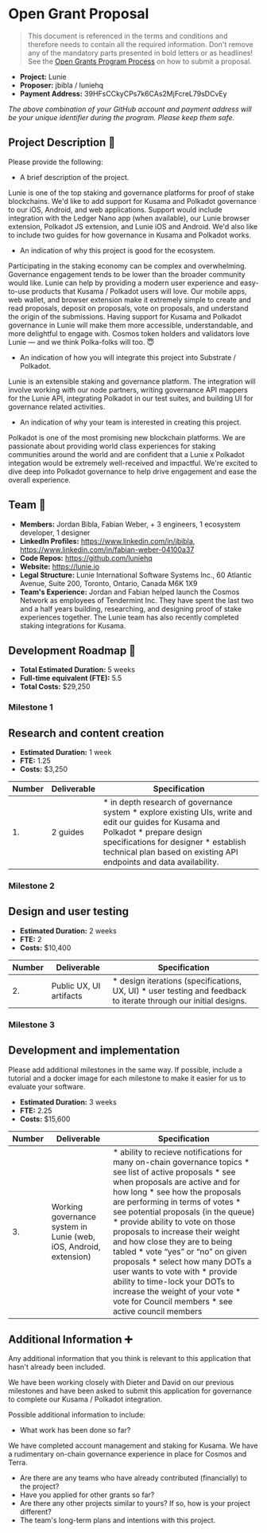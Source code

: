 # Open Grant Proposal

> This document is referenced in the terms and conditions and therefore needs to contain all the required information. Don't remove any of the mandatory parts presented in bold letters or as headlines! See the [Open Grants Program Process](https://github.com/w3f/Open-Grants-Program/blob/master/README_2.md) on how to submit a proposal.

* **Project:** Lunie
* **Proposer:** jbibla / luniehq
* **Payment Address:** 39HFsCCkyCPs7k6CAs2MjFcreL79sDCvEy 

*The above combination of your GitHub account and payment address will be your unique identifier during the program. Please keep them safe.*

## Project Description :page_facing_up: 

Please provide the following:
  * A brief description of the project.
  
  Lunie is one of the top staking and governance platforms for proof of stake blockchains. We'd like to add support for Kusama and Polkadot governance to our iOS, Android, and web applications. Support would include integration with the Ledger Nano app (when available), our Lunie browser extension, Polkadot JS extension, and Lunie iOS and Android. 
  We'd also like to include two guides for how governance in Kusama and Polkadot works.
  
  * An indication of why this project is good for the ecosystem.
  
  Participating in the staking economy can be complex and overwhelming. Governance engagement tends to be lower than the broader community would like. Lunie can help by providing a modern user experience and easy-to-use products that Kusama / Polkadot users will love. 
  Our mobile apps, web wallet, and browser extension make it extremely simple to create and read proposals, deposit on proposals, vote on proposals, and understand the origin of the submissions. Having support for Kusama and Polkadot governance in Lunie will make them more accessible, understandable, and more delightful to engage with. 
  Cosmos token holders and validators love Lunie — and we think Polka-folks will too. 😇

  * An indication of how you will integrate this project into Substrate / Polkadot.
  
  Lunie is an extensible staking and governance platform. The integration will involve working with our node partners, writing governance API mappers for the Lunie API, integrating Polkadot in our test suites, and building UI for governance related activities.
  
  * An indication of why your team is interested in creating this project.
  
  Polkadot is one of the most promising new blockchain platforms. We are passionate about providing world class experiences for staking communities around the world and are confident that a Lunie x Polkadot integation would be extremely well-received and impactful.  We're excited to dive deep into Polkadot governance to help drive engagement and ease the overall experience.

## Team :busts_in_silhouette:

* **Members:** Jordan Bibla, Fabian Weber, + 3 engineers, 1 ecosystem developer, 1 designer
* **LinkedIn Profiles:** https://www.linkedin.com/in/jbibla, https://www.linkedin.com/in/fabian-weber-04100a37
* **Code Repos:** https://github.com/luniehq
* **Website:**	https://lunie.io
* **Legal Structure:** Lunie International Software Systems Inc., 60 Atlantic Avenue, Suite 200, Toronto, Ontario, Canada M6K 1X9
* **Team's Experience:** Jordan and Fabian helped launch the Cosmos Network as employees of Tendermint Inc. They have spent the last two and a half years building, researching, and designing proof of stake experiences together. The Lunie team has also recently completed staking integrations for Kusama.

## Development Roadmap :nut_and_bolt: 

* **Total Estimated Duration:** 5 weeks
* **Full-time equivalent (FTE):**  5.5
* **Total Costs:** $29,250

### Milestone 1

## Research and content creation

* **Estimated Duration:** 1 week 
* **FTE:**  1.25
* **Costs:** $3,250

| Number | Deliverable | Specification | 
| ------------- | ------------- | ------------- |
| 1. | 2 guides | * in depth research of governance system * explore existing UIs, write and edit our guides for Kusama and Polkadot * prepare design specifications for designer * establish technical plan based on existing API endpoints and data availability. 

### Milestone 2

## Design and user testing

* **Estimated Duration:** 2 weeks
* **FTE:**  2
* **Costs:** $10,400

| Number | Deliverable | Specification | 
| ------------- | ------------- | ------------- |
| 2. | Public UX, UI artifacts |  * design iterations (specifications, UX, UI) * user testing and feedback to iterate through our initial designs.

### Milestone 3

## Development and implementation

Please add additional milestones in the same way. If possible, include a tutorial and a docker image for each milestone to make it easier for us to evaluate your software. 
* **Estimated Duration:** 3 weeks
* **FTE:**  2.25
* **Costs:** $15,600

| Number | Deliverable | Specification | 
| ------------- | ------------- | ------------- |
| 3. | Working governance system in Lunie (web, iOS, Android, extension) |  * ability to recieve notifications for many on-chain governance topics * see list of active proposals * see when proposals are active and for how long * see how the proposals are performing in terms of votes * see potential proposals (in the queue) * provide ability to vote on those proposals to increase their weight and how close they are to being tabled * vote “yes” or “no” on given proposals * select how many DOTs a user wants to vote with * provide ability to time-lock your DOTs to increase the weight of your vote * vote for Council members * see active council members


## Additional Information :heavy_plus_sign: 
Any additional information that you think is relevant to this application that hasn't already been included.

We have been working closely with Dieter and David on our previous milestones and have been asked to submit this application for governance to complete our Kusama / Polkadot integration. 

Possible additional information to include:
* What work has been done so far?

We have completed account management and staking for Kusama. We have a rudimentary on-chain governance experience in place for Cosmos and Terra. 

* Are there are any teams who have already contributed (financially) to the project?
* Have you applied for other grants so far?
* Are there any other projects similar to yours? If so, how is your project different?
* The team's long-term plans and intentions with this project.
 
